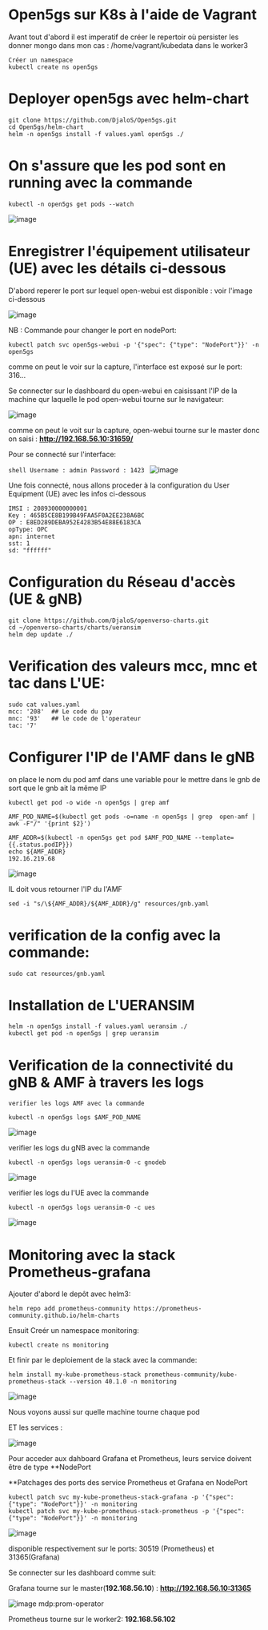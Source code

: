 
# Open5gs sur K8s à l'aide de Vagrant 

Avant tout d'abord il est imperatif de créer le repertoir où persister les donner mongo dans mon cas : /home/vagrant/kubedata dans le worker3

```shell
Créer un namespace
kubectl create ns open5gs
```

# Deployer open5gs avec helm-chart
```shell
git clone https://github.com/DjaloS/Open5gs.git
cd Open5gs/helm-chart
helm -n open5gs install -f values.yaml open5gs ./
```
# On s'assure que les pod sont en running avec la commande
```shell
kubectl -n open5gs get pods --watch
```
![image](https://user-images.githubusercontent.com/109952373/192489268-8b50d02a-8077-482b-9d5f-1be5afe4be3e.png)

# Enregistrer l'équipement utilisateur (UE) avec les détails ci-dessous 
D'abord reperer le port sur lequel open-webui est disponible : voir l'image ci-dessous 

![image](https://user-images.githubusercontent.com/109952373/191764993-281bf8a4-d289-4e87-82c5-a93ae4737260.png)

NB : Commande pour changer le port en nodePort:
```shell
kubectl patch svc open5gs-webui -p '{"spec": {"type": "NodePort"}}' -n open5gs
```
comme on peut le voir sur la capture, l'interface est exposé sur le port: 316...

Se connecter sur le dashboard du open-webui en caisissant l'IP de la machine qur laquelle le pod open-webui tourne sur le navigateur: 

![image](https://user-images.githubusercontent.com/109952373/191766926-9ef25813-ad62-4202-a857-2ffef0d75711.png)

comme on peut le voit sur la capture, open-webui tourne sur le master donc on saisi : **http://192.168.56.10:31659/**

Pour se connecté sur l'interface:

``shell
Username : admin
Password : 1423
``
![image](https://user-images.githubusercontent.com/109952373/191768716-96f726ba-c12a-4ef6-88bb-a899d16191c0.png)

Une fois connecté, nous allons proceder à la configuration du User Equipment (UE) avec les infos ci-dessous 

```shell
IMSI : 208930000000001
Key : 465B5CE8B199B49FAA5F0A2EE238A6BC
OP : E8ED289DEBA952E4283B54E88E6183CA
opType: OPC
apn: internet
sst: 1
sd: "ffffff"
```

# Configuration du Réseau d'accès (UE & gNB)
```shell
git clone https://github.com/DjaloS/openverso-charts.git
cd ~/openverso-charts/charts/ueransim
helm dep update ./
```
# Verification des valeurs mcc, mnc et tac dans L'UE:
```shell
sudo cat values.yaml
mcc: '208'  ## Le code du pay
mnc: '93'   ## le code de l'operateur
tac: '7'
```
# Configurer l'IP de l'AMF dans le gNB

on place le nom du pod amf dans une variable pour le mettre dans le gnb de sort que le gnb ait la même IP
```shell
kubectl get pod -o wide -n open5gs | grep amf

AMF_POD_NAME=$(kubectl get pods -o=name -n open5gs | grep  open-amf | awk -F"/" '{print $2}')  

AMF_ADDR=$(kubectl -n open5gs get pod $AMF_POD_NAME --template={{.status.podIP}})
echo ${AMF_ADDR}
192.16.219.68                               
```
![image](https://user-images.githubusercontent.com/109952373/191769950-685ebb57-7b1e-4180-a924-6527b47c75fb.png)

IL doit vous retourner l'IP du l'AMF

```shell
sed -i "s/\${AMF_ADDR}/${AMF_ADDR}/g" resources/gnb.yaml
```

# verification de la config avec la commande:
```sehll
sudo cat resources/gnb.yaml
```
# Installation de L'UERANSIM
```shell
helm -n open5gs install -f values.yaml ueransim ./
kubectl get pod -n open5gs | grep ueransim
```
# Verification de la connectivité du gNB & AMF à travers les logs

```shell
verifier les logs AMF avec la commande

kubectl -n open5gs logs $AMF_POD_NAME
```
![image](https://user-images.githubusercontent.com/109952373/191771985-86a75a88-d2d6-4c17-b7bf-8bbc7b25362d.png)


verifier les logs du gNB avec la commande
```shell
kubectl -n open5gs logs ueransim-0 -c gnodeb
```
![image](https://user-images.githubusercontent.com/109952373/191772313-3494a1ca-4191-4943-8ef8-dce56a434aff.png)

verifier les logs du l'UE avec la commande
```shell
kubectl -n open5gs logs ueransim-0 -c ues
```
![image](https://user-images.githubusercontent.com/109952373/191772792-39eb8797-c3d4-46c7-b9ba-466d3c7b83f8.png)

# Monitoring avec la stack Prometheus-grafana 

Ajouter d'abord le depôt avec helm3: 
```shell
helm repo add prometheus-community https://prometheus-community.github.io/helm-charts
```
Ensuit Creér un namespace monitoring:
```shell
kubectl create ns monitoring 
```
Et finir par le deploiement de la stack avec la commande:
```shell
helm install my-kube-prometheus-stack prometheus-community/kube-prometheus-stack --version 40.1.0 -n monitoring
```
![image](https://user-images.githubusercontent.com/109952373/191783758-ff795abf-72da-41ec-a205-cba60cb5f2da.png)

Nous voyons aussi sur quelle machine tourne chaque pod 

ET les services :

![image](https://user-images.githubusercontent.com/109952373/191781243-53da6e15-c613-4210-b97e-425259d82769.png)

Pour acceder aux dahboard Grafana et Prometheus, leurs service doivent être de type **NodePort

**Patchages des ports des service Prometheus et Grafana en NodePort

```shell
kubectl patch svc my-kube-prometheus-stack-grafana -p '{"spec": {"type": "NodePort"}}' -n monitoring
kubectl patch svc my-kube-prometheus-stack-prometheus -p '{"spec": {"type": "NodePort"}}' -n monitoring
```
![image](https://user-images.githubusercontent.com/109952373/191782025-668ea565-4eb5-46ea-b486-b1925757aff8.png)

disponible respectivement sur le ports: 30519 (Prometheus) et 31365(Grafana)

Se connecter sur les dashboard comme suit: 

Grafana tourne sur le master(**192.168.56.10**) :  **http://192.168.56.10:31365**

![image](https://user-images.githubusercontent.com/109952373/191785825-c14bb161-4906-4680-9aae-9f17d8a22873.png)
mdp:prom-operator

Prometheus tourne sur le worker2: **192.168.56.102**







